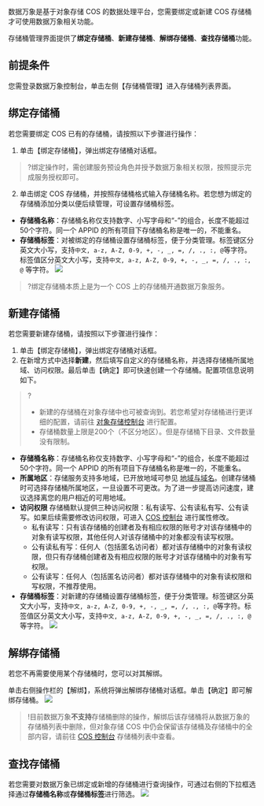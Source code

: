 数据万象是基于对象存储 COS 的数据处理平台，您需要绑定或新建 COS 存储桶才可使用数据万象相关功能。

存储桶管理界面提供了**绑定存储桶**、**新建存储桶**、**解绑存储桶**、**查找存储桶**功能。


## 前提条件

您需登录数据万象控制台，单击左侧【存储桶管理】进入存储桶列表界面。

## 绑定存储桶

若您需要绑定 COS 已有的存储桶，请按照以下步骤进行操作：

1. 单击【绑定存储桶】，弹出绑定存储桶对话框。
>?绑定操作时，需创建服务预设角色并授予数据万象相关权限，按照提示完成服务授权即可。

2. 单击绑定 COS 存储桶，并按照存储桶格式输入存储桶名称。若您想为绑定的存储桶添加分类以便后续管理，可设置存储桶标签。
 - **存储桶名称**：存储桶名称仅支持数字、小写字母和“-”的组合，长度不能超过50个字符。同一个 APPID 的所有项目下存储桶名称是唯一的，不能重名。
 - **存储桶标签**：对被绑定的存储桶设置存储桶标签，便于分类管理。标签键区分英文大小写，支持`中文, a-z, A-Z, 0-9, +, -, _, =, /, ., :, @`等字符。标签值区分英文大小写，支持`中文, a-z, A-Z, 0-9, +, -, _, =, /, ., :, @` 等字符。
   ![](https://main.qcloudimg.com/raw/86b35b870b813bfbd1d80e0d897ff6bb.png)
>?绑定存储桶本质上是为一个 COS 上的存储桶开通数据万象服务。

## 新建存储桶



若您需要新建存储桶，请按照以下步骤进行操作：

1. 单击【绑定存储桶】，弹出绑定存储桶对话框。
2. 在新增方式中选择**新建**，然后填写自定义的存储桶名称，并选择存储桶所属地域、访问权限。最后单击【确定】即可快速创建一个存储桶。配置项信息说明如下。
>?
>
>-  新建的存储桶在对象存储中也可被查询到。若您希望对存储桶进行更详细的配置，请前往 [对象存储控制台](https://console.cloud.tencent.com/cos5/bucket#) 进行配置。
>-  存储桶数量上限是200个（不区分地区）。但是存储桶下目录、文件数量没有限制。

 - **存储桶名称**：存储桶名称仅支持数字、小写字母和“-”的组合，长度不能超过50个字符。同一个 APPID 的所有项目下存储桶名称是唯一的，不能重名。
 - **所属地区**：存储服务支持多地域，已开放地域可参见 [地域与域名](https://cloud.tencent.com/document/product/460/31066)。创建存储桶时可选择存储桶所属地区，一旦设置不可更改。为了进一步提高访问速度，建议选择离您的用户相近的可用地域。
 - **访问权限**
   存储桶默认提供三种访问权限：私有读写、公有读私有写、公有读写。如果后续需要修改访问权限，可进入 [COS 控制台](https://console.cloud.tencent.com/cos5) 进行属性修改。
    - 私有读写：只有该存储桶的创建者及有相应权限的账号才对该存储桶中的对象有读写权限，其他任何人对该存储桶中的对象都没有读写权限。
    - 公有读私有写：任何人（包括匿名访问者）都对该存储桶中的对象有读权限，但只有存储桶创建者及有相应权限的账号才对该存储桶中的对象有写权限。
    - 公有读写：任何人（包括匿名访问者）都对该存储桶中的对象有读权限和写权限，不推荐使用。
 - **存储桶标签**：对新建的存储桶设置存储桶标签，便于分类管理。标签键区分英文大小写，支持`中文, a-z, A-Z, 0-9, +, -, _, =, /, ., :, @`等字符。标签值区分英文大小写，支持`中文, a-z, A-Z, 0-9, +, -, _, =, /, ., :, @` 等字符。
![](https://main.qcloudimg.com/raw/e0fc632d6a18544bc261dec6a8783332.png)


## 解绑存储桶

若您不再需要使用某个存储桶时，您可以对其解绑。

单击右侧操作栏的【解绑】，系统将弹出解绑存储桶对话框。单击【确定】即可解绑存储桶。
![](https://main.qcloudimg.com/raw/460c56ee14f368f4af51bf5eb6d840f9.png)

>!目前数据万象**不支持**存储桶删除的操作，解绑后该存储桶将从数据万象的存储桶列表中删除，但对象存储 COS 中仍会保留该存储桶及存储桶中的全部内容，请前往 [COS 控制台](https://console.cloud.tencent.com/cos5) 存储桶列表中查看。

## 查找存储桶

若您需要对数据万象已绑定或新增的存储桶进行查询操作，可通过右侧的下拉框选择通过**存储桶名称**或**存储桶标签**进行筛选。
![](https://main.qcloudimg.com/raw/28dad4b4365bffe776847b3106a21445.png)

   
